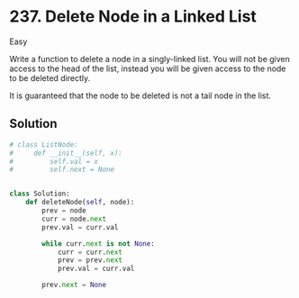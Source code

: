 # 237. Delete Node in a Linked List

Easy

Write a function to delete a node in a singly-linked list. You will not be given access to the head of the list, instead you will be given access to the node to be deleted directly.

It is guaranteed that the node to be deleted is not a tail node in the list.

## Solution

```python
# class ListNode:
#     def __init__(self, x):
#         self.val = x
#         self.next = None


class Solution:
    def deleteNode(self, node):
        prev = node
        curr = node.next
        prev.val = curr.val

        while curr.next is not None:
            curr = curr.next
            prev = prev.next
            prev.val = curr.val

        prev.next = None
```